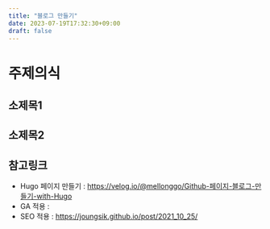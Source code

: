 ```yaml
---
title: "블로그 만들기"
date: 2023-07-19T17:32:30+09:00
draft: false
---
```


# 주제의식

## 소제목1

## 소제목2

## 참고링크

- Hugo 페이지 만들기 : https://velog.io/@mellonggo/Github-페이지-블로그-만들기-with-Hugo
- GA 적용 :
- SEO 적용 : https://joungsik.github.io/post/2021_10_25/
